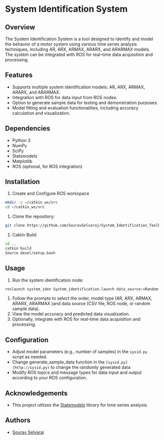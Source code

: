 # System Identification System

## Overview

The System Identification System is a tool designed to identify and model the behavior of a motor system using various time series analysis techniques, including AR, ARX, ARMAX, ARARX, and ARARMAX models. The system can be integrated with ROS for real-time data acquisition and processing.

## Features

- Supports multiple system identification models: AR, ARX, ARMAX, ARARX, and ARARMAX.
- Integration with ROS for data input from ROS nodes.
- Option to generate sample data for testing and demonstration purposes.
- Model fitting and evaluation functionalities, including accuracy calculation and visualization.

## Dependencies

- Python 3
- NumPy
- SciPy
- Statsmodels
- Matplotlib
- ROS (optional, for ROS integration)

## Installation

1. Create and Configure ROS workspace

```bash
mkdir -p ~/catkin_ws/src
cd ~/catkin_ws/src
```

1. Clone the repository:

```bash
git clone https://github.com/SouravSelvaraj/System_Identification_Toolbox_ROS.git
```

1. Caktin Build

```bash
cd ..
catkin build
Source devel/setup.bash
```

## Usage

1. Run the system identification node:

```bash
roslaunch system_iden System_identification.launch data_source:=Random selected_model:=ARX order:=3
```

1. Follow the prompts to select the order, model type (AR, ARX, ARMAX, ARARX, ARARMAX )and data source (CSV file, ROS node, or random sample data).
2. View the model accuracy and predicted data visualization.
3. Optionally, integrate with ROS for real-time data acquisition and processing.

## Configuration

- Adjust model parameters (e.g., number of samples) in the `sysid.py` script as needed.
- Change generate_sample_data function in the `[sysid.py](http://sysid.py)` to change the randomly generated data
- Modify ROS topics and message types for data input and output according to your ROS configuration.

## Acknowledgements

- This project utilizes the [Statsmodels](https://www.statsmodels.org/stable/index.html) library for time series analysis.

## Authors

- [Sourav Selvaraj](https://www.linkedin.com/in/souravselvaraj/)
